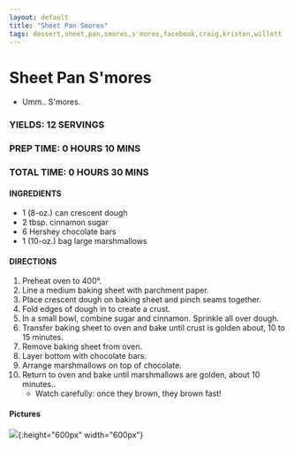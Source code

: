 ```yaml
---
layout: default
title: "Sheet Pan Smores"
tags: dessert,sheet,pan,smores,s'mores,facebook,craig,kristen,willett
---
```

# Sheet Pan S'mores
* Umm.. S'mores.

### YIELDS:  12 SERVINGS
### PREP TIME:  0 HOURS 10 MINS
### TOTAL TIME:  0 HOURS 30 MINS

#### INGREDIENTS
- 1 (8-oz.) can crescent dough
- 2 tbsp. cinnamon sugar
- 6 Hershey chocolate bars
- 1 (10-oz.) bag large marshmallows

#### DIRECTIONS
1. Preheat oven to 400°.
2. Line a medium baking sheet with parchment paper.
3. Place crescent dough on baking sheet and pinch seams together.
4. Fold edges of dough in to create a crust. 
5. In a small bowl, combine sugar and cinnamon. Sprinkle all over dough.
6. Transfer baking sheet to oven and bake until crust is golden about, 10 to 15 minutes. 
7. Remove baking sheet from oven.
8. Layer bottom with chocolate bars.
9. Arrange marshmallows on top of chocolate.
10. Return to oven and bake until marshmallows are golden, about 10 minutes..
    - Watch carefully: once they brown, they brown fast!

#### Pictures
![]({{site.github.url}}/Desserts/Images/SheetPanSmores.jpg){:height="600px" width="600px"}

